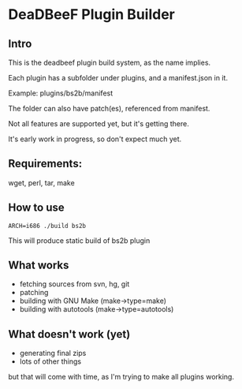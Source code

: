 # DeaDBeeF Plugin Builder

## Intro

This is the deadbeef plugin build system, as the name implies.

Each plugin has a subfolder under plugins, and a manifest.json in it.

Example: plugins/bs2b/manifest

The folder can also have patch(es), referenced from manifest.

Not all features are supported yet, but it's getting there.

It's early work in progress, so don't expect much yet.

## Requirements:

wget, perl, tar, make

## How to use

````
ARCH=i686 ./build bs2b
````

This will produce static build of bs2b plugin

## What works

* fetching sources from svn, hg, git
* patching
* building with GNU Make (make->type=make)
* building with autotools (make->type=autotools)

## What doesn't work (yet)

* generating final zips
* lots of other things

but that will come with time, as I'm trying to make all plugins working.
